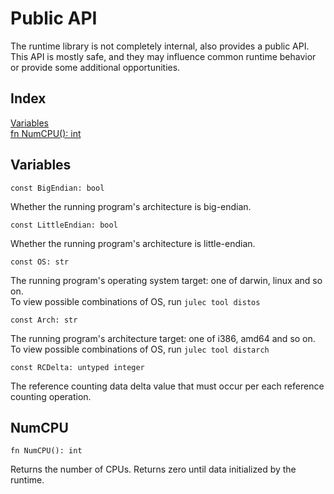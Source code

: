 # Public API

The runtime library is not completely internal, also provides a public API. This API is mostly safe, and they may influence common runtime behavior or provide some additional opportunities.

## Index

[Variables](#variables)\
[fn NumCPU(): int](#numcpu)

## Variables

```jule
const BigEndian: bool
```
Whether the running program's architecture is big-endian.

```jule
const LittleEndian: bool
```
Whether the running program's architecture is little-endian.

```jule
const OS: str
```
The running program's operating system target: one of darwin, linux and so on.\
To view possible combinations of OS, run `julec tool distos`

```jule
const Arch: str
```
The running program's architecture target: one of i386, amd64 and so on.\
To view possible combinations of OS, run `julec tool distarch`

```jule
const RCDelta: untyped integer
```
The reference counting data delta value that must occur per each reference counting operation.

## NumCPU
```jule
fn NumCPU(): int
```
Returns the number of CPUs. Returns zero until data initialized by the runtime.
